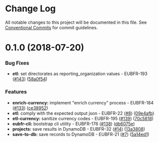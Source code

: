 # Change Log

All notable changes to this project will be documented in this file.
See [Conventional Commits](https://conventionalcommits.org) for commit guidelines.

<a name="0.1.0"></a>
# 0.1.0 (2018-07-20)


### Bug Fixes

* **etl:** set directorates as reporting_organization values - EUBFR-193 ([#143](https://github.com/ec-europa/eubfr-data-lake/issues/143)) ([58a0f54](https://github.com/ec-europa/eubfr-data-lake/commit/58a0f54))


### Features

* **enrich-currency:** implement "enrich currency" process - EUBFR-184 ([#133](https://github.com/ec-europa/eubfr-data-lake/issues/133)) ([ce38952](https://github.com/ec-europa/eubfr-data-lake/commit/ce38952))
* **etl:** comply with the expected output json - EUBFR-22 ([#8](https://github.com/ec-europa/eubfr-data-lake/issues/8)) ([09e4afb](https://github.com/ec-europa/eubfr-data-lake/commit/09e4afb))
* **etl-currency:** sanitize currency codes - EUBFR-195 ([#139](https://github.com/ec-europa/eubfr-data-lake/issues/139)) ([70c5818](https://github.com/ec-europa/eubfr-data-lake/commit/70c5818))
* **eubfr-cli:** bootstrap cli utility - EUBFR-176 ([#138](https://github.com/ec-europa/eubfr-data-lake/issues/138)) ([db6075e](https://github.com/ec-europa/eubfr-data-lake/commit/db6075e))
* **projects:** save results in DynamoDB - EUBFR-32 ([#14](https://github.com/ec-europa/eubfr-data-lake/issues/14)) ([13a3808](https://github.com/ec-europa/eubfr-data-lake/commit/13a3808))
* **save-to-db:** save records to DynamoDB - EUBFR-21 ([#7](https://github.com/ec-europa/eubfr-data-lake/issues/7)) ([5a14ed1](https://github.com/ec-europa/eubfr-data-lake/commit/5a14ed1))
